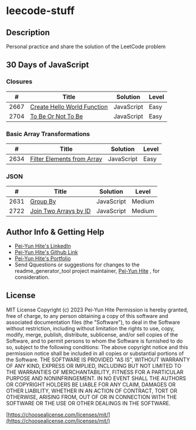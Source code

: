 # leecode-stuff

## Description

Personal practice and share the solution of the LeetCode problem


## 30 Days of JavaScript

### Closures

| #  | Title | Solution | Level
| ------------- | ------------- | ------------- | -------------|
| 2667  | [Create Hello World Function](https://leetcode.com/problems/create-hello-world-function/?envType=study-plan-v2&envId=30-days-of-javascript) | JavaScript | Easy|
| 2704 | [To Be Or Not To Be](https://leetcode.com/problems/to-be-or-not-to-be/?envType=study-plan-v2&envId=30-days-of-javascript) | JavaScript | Easy|

### Basic Array Transformations
| #  | Title | Solution | Level
| ------------- | ------------- | ------------- | -------------|
|2634 | [Filter Elements from Array](https://leetcode.com/problems/filter-elements-from-array/)| JavaScript | Easy|

### JSON
| #  | Title | Solution | Level
| ------------- | ------------- | ------------- | -------------|
|2631 | [Group By](https://leetcode.com/problems/group-by/?envType=study-plan-v2&envId=30-days-of-javascript)| JavaScript | Medium|
| 2722  | [Join Two Arrays by ID](https://leetcode.com/problems/join-two-arrays-by-id/?envType=study-plan-v2&envId=30-days-of-javascript) | JavaScript | Medium |

## Author Info & Getting Help

- [Pei-Yun Hite's LinkedIn](https://www.linkedin.com/in/peiyunhite/)
- [Pei-Yun Hite's Github Link](https://github.com/ollyhite)
- [Pei-Yun Hite's Portfolio](https://www.peiyunhite.com/)
- Send Qquestions or suggestions for changes to the readme_generator_tool project maintainer, [Pei-Yun Hite](mailto:ollyhite8520@gmail.com?subject=[GitHub]%20employee_organizer%20) , for consideration.

## License

MIT License
Copyright (c) 2023 Pei-Yun Hite
Permission is hereby granted, free of charge, to any person obtaining a copy of this software and associated documentation files (the "Software"), to deal in the Software without restriction, including without limitation the rights to use, copy, modify, merge, publish, distribute, sublicense, and/or sell copies of the Software, and to permit persons to whom the Software is furnished to do so, subject to the following conditions:
The above copyright notice and this permission notice shall be included in all copies or substantial portions of the Software.
THE SOFTWARE IS PROVIDED "AS IS", WITHOUT WARRANTY OF ANY KIND, EXPRESS OR IMPLIED, INCLUDING BUT NOT LIMITED TO THE WARRANTIES OF MERCHANTABILITY, FITNESS FOR A PARTICULAR PURPOSE AND NONINFRINGEMENT. IN NO EVENT SHALL THE AUTHORS OR COPYRIGHT HOLDERS BE LIABLE FOR ANY CLAIM, DAMAGES OR OTHER LIABILITY, WHETHER IN AN ACTION OF CONTRACT, TORT OR OTHERWISE, ARISING FROM, OUT OF OR IN CONNECTION WITH THE SOFTWARE OR THE USE OR OTHER DEALINGS IN THE SOFTWARE.

[https://choosealicense.com/licenses/mit/](https://choosealicense.com/licenses/mit/)
